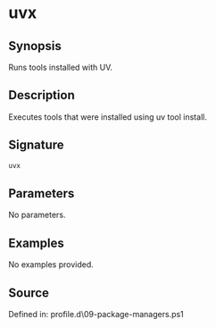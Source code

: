 # uvx

## Synopsis

Runs tools installed with UV.

## Description

Executes tools that were installed using uv tool install.

## Signature

```powershell
uvx
```

## Parameters

No parameters.

## Examples

No examples provided.

## Source

Defined in: profile.d\09-package-managers.ps1
